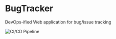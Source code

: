 # BugTracker
DevOps-ified Web application for bug/issue tracking

![CI/CD Pipeline](https://atreyasinha.com/bug.png)
